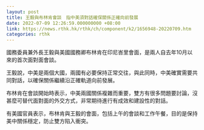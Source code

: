 ```yaml
---
layout: post
title: 王毅與布林肯會談　指中美須對話確保關係正確向前發展
date: 2022-07-09 12:26:59.000000000 +08:00
link: https://news.rthk.hk/rthk/ch/component/k2/1656948-20220709.htm
categories: rthk
---
```


國務委員兼外長王毅與美國國務卿布林肯在印尼峇里會面，是兩人自去年10月以來的首次面對面會談。

王毅說，中美是兩個大國，兩國有必要保持正常交往，與此同時，中美確實需要共同對話，以確保關係繼續沿正確軌道向前發展。

布林肯在會談開始時表示，中美兩國關係複雜而重要，雙方有很多問題要討論，沒甚麼可替代面對面的外交方式，非常期待進行有成效和建設性的對話。

有美國官員表示，布林肯與王毅的會面，包括上午的會談和工作午餐，目的是保持美中關係穩定，防止雙方陷入衝突。
